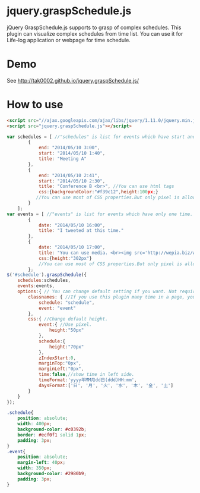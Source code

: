 jquery.graspSchedule.js
=======================

jQuery GraspSchedule.js supports to grasp of complex schedules.
This plugin can visualize complex schedules from time list.
You can use it for Life-log application or webpage for time schedule.


Demo
===================

See http://tak0002.github.io/jquery.graspSchedule.js/


How to use
====================

```html
<script src="//ajax.googleapis.com/ajax/libs/jquery/1.11.0/jquery.min.js"></script>
<script src="jquery.graspSchedule.js"></script>
```


```javascript
var schedules = [ //"schedules" is list for events which have start and end.
        {
            end: "2014/05/10 3:00",
            start: "2014/05/10 1:40",
            title: "Meeting A"
        },
        {
            end: "2014/05/10 2:41",
            start: "2014/05/10 2:30",
            title: "Conference B <br>", //You can use html tags
            css:{backgroundColor:"#f39c12",height:100px;}
           //You can use most of CSS properties.But only pixel is allow for height.
        }
    ];
var events = [ //"events" is list for events which have only one time.
        {
            date: "2014/05/10 16:00",
            title: "I tweeted at this time."
        },
        {
            date: "2014/05/10 17:00",
            title: "You can use media. <br><img src='http://wepia.biz/wlogo.png'/>",
            css:{height:"302px"}
            //You can use most of CSS properties.But only pixel is allow for height.
        };
$('#schedule').graspSchedule({
    schedules:schedules,
    events:events,
    options:{ // You can change default setting if you want. Not require.
        classnames: { //If you use this plugin many time in a page, you have to change these.
            schedule: "schedule",
            event: "event"
        },
        css:{ //Change default height.
            event:{ //Use pixel.
                height:"50px"
            },
            schedule:{
                height:"70px"
            },
            zIndexStart:0,
            marginTop:"0px",
            marginLeft:"0px",
            time:false,//show time in left side.
            timeFormat:'yyyy年MM月dd日(ddd)HH:mm',
            daysFormat:['日', '月', '火', '水', '木', '金', '土'] 
        }
    }
});
```

```css
.schedule{
    position: absolute; 
    width: 400px;
    background-color: #c0392b;
    border: #ecf0f1 solid 1px;
    padding: 3px;
}
.event{
    position: absolute;
    margin-left: 40px;
    width: 350px;
    background-color: #2980b9;
    padding: 3px;
}
```